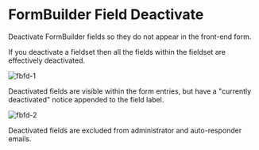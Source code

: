 # FormBuilder Field Deactivate

Deactivate FormBuilder fields so they do not appear in the front-end form.

If you deactivate a fieldset then all the fields within the fieldset are effectively deactivated.

![fbfd-1](https://github.com/user-attachments/assets/d193fab2-17dc-4378-9d84-ff51f0ab4cc4)


Deactivated fields are visible within the form entries, but have a "currently deactivated" notice appended to the field label.

![fbfd-2](https://github.com/user-attachments/assets/11e61215-b761-4c39-84ed-983a329864a3)

Deactivated fields are excluded from administrator and auto-responder emails.

